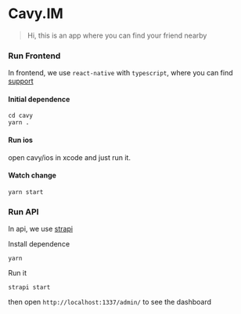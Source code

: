 # Cavy.IM

> Hi, this is an app where you can find your friend nearby

### Run Frontend

In frontend, we use `react-native` with `typescript`, where you can find [support](https://github.com/Microsoft/TypeScript-React-Native-Starter)

#### Initial dependence

```shell
cd cavy
yarn .
```

#### Run ios

open cavy/ios in xcode and just run it.

#### Watch change

```shell
yarn start
```

### Run API

In api, we use [strapi](https://github.com/strapi/strapi)

Install dependence

```shell
yarn
```

Run it

```shell
strapi start
```

then open `http://localhost:1337/admin/` to see the dashboard
